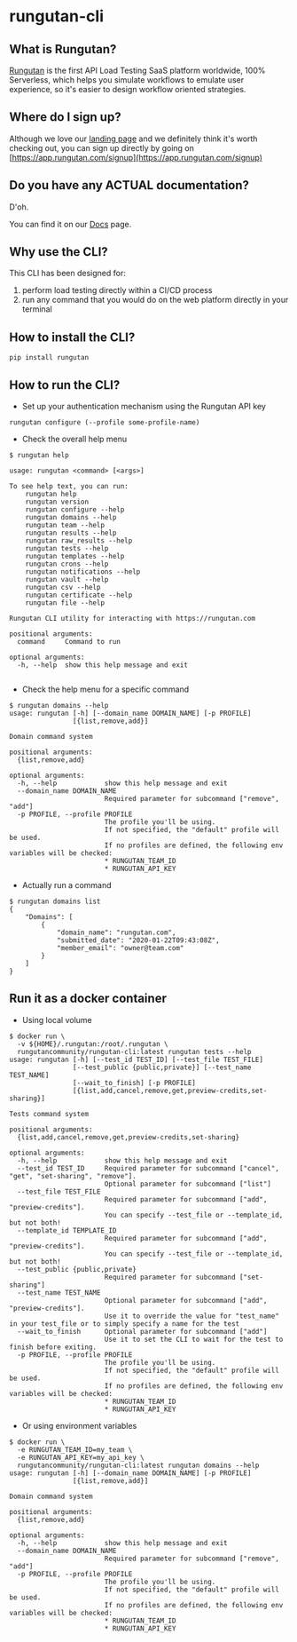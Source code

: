 # rungutan-cli

## What is Rungutan?

[Rungutan](https://rungutan.com) is the first API Load Testing SaaS platform worldwide, 100% Serverless, which  helps you simulate workflows to emulate user experience, so it's easier to design workflow oriented strategies.


## Where do I sign up?

Although we love our [landing page](https://rungutan.com) and we definitely think it's worth checking out, you can sign up directly by going on [https://app.rungutan.com/signup](https://app.rungutan.com/signup)

## Do you have any ACTUAL documentation?

D'oh.

You can find it on our [Docs](https://docs.rungutan.com) page. 


## Why use the CLI?

This CLI has been designed for:
1) perform load testing directly within a CI/CD process
2) run any command that you would do on the web platform directly in your terminal

## How to install the CLI?

```shell script
pip install rungutan
```

## How to run the CLI?

* Set up your authentication mechanism using the Rungutan API key

```shell script
rungutan configure (--profile some-profile-name)
```

* Check the overall help menu

```shell script
$ rungutan help

usage: rungutan <command> [<args>]

To see help text, you can run:
    rungutan help
    rungutan version
    rungutan configure --help
    rungutan domains --help
    rungutan team --help
    rungutan results --help
    rungutan raw_results --help
    rungutan tests --help
    rungutan templates --help
    rungutan crons --help
    rungutan notifications --help
    rungutan vault --help
    rungutan csv --help
    rungutan certificate --help
    rungutan file --help

Rungutan CLI utility for interacting with https://rungutan.com

positional arguments:
  command     Command to run

optional arguments:
  -h, --help  show this help message and exit


```

* Check the help menu for a specific command

```shell script
$ rungutan domains --help
usage: rungutan [-h] [--domain_name DOMAIN_NAME] [-p PROFILE]
                [{list,remove,add}]

Domain command system

positional arguments:
  {list,remove,add}

optional arguments:
  -h, --help            show this help message and exit
  --domain_name DOMAIN_NAME
                        Required parameter for subcommand ["remove", "add"]
  -p PROFILE, --profile PROFILE
                        The profile you'll be using.
                        If not specified, the "default" profile will be used. 
                        If no profiles are defined, the following env variables will be checked:
                        * RUNGUTAN_TEAM_ID
                        * RUNGUTAN_API_KEY
```

* Actually run a command

```shell script
$ rungutan domains list
{
    "Domains": [
        {
            "domain_name": "rungutan.com",
            "submitted_date": "2020-01-22T09:43:08Z",
            "member_email": "owner@team.com"
        }
    ]
}
```

## Run it as a docker container

* Using local volume

```shell script
$ docker run \
  -v ${HOME}/.rungutan:/root/.rungutan \
  rungutancommunity/rungutan-cli:latest rungutan tests --help
usage: rungutan [-h] [--test_id TEST_ID] [--test_file TEST_FILE]
                [--test_public {public,private}] [--test_name TEST_NAME]
                [--wait_to_finish] [-p PROFILE]
                [{list,add,cancel,remove,get,preview-credits,set-sharing}]

Tests command system

positional arguments:
  {list,add,cancel,remove,get,preview-credits,set-sharing}

optional arguments:
  -h, --help            show this help message and exit
  --test_id TEST_ID     Required parameter for subcommand ["cancel", "get", "set-sharing", "remove"].
                        Optional parameter for subcommand ["list"]
  --test_file TEST_FILE
                        Required parameter for subcommand ["add", "preview-credits"]. 
                        You can specify --test_file or --template_id, but not both!
  --template_id TEMPLATE_ID
                        Required parameter for subcommand ["add", "preview-credits"]. 
                        You can specify --test_file or --template_id, but not both!
  --test_public {public,private}
                        Required parameter for subcommand ["set-sharing"]
  --test_name TEST_NAME
                        Optional parameter for subcommand ["add", "preview-credits"].
                        Use it to override the value for "test_name" in your test_file or to simply specify a name for the test
  --wait_to_finish      Optional parameter for subcommand ["add"]
                        Use it to set the CLI to wait for the test to finish before exiting.
  -p PROFILE, --profile PROFILE
                        The profile you'll be using.
                        If not specified, the "default" profile will be used. 
                        If no profiles are defined, the following env variables will be checked:
                        * RUNGUTAN_TEAM_ID
                        * RUNGUTAN_API_KEY
```

* Or using environment variables

```shell script
$ docker run \
  -e RUNGUTAN_TEAM_ID=my_team \
  -e RUNGUTAN_API_KEY=my_api_key \
  rungutancommunity/rungutan-cli:latest rungutan domains --help
usage: rungutan [-h] [--domain_name DOMAIN_NAME] [-p PROFILE]
                [{list,remove,add}]

Domain command system

positional arguments:
  {list,remove,add}

optional arguments:
  -h, --help            show this help message and exit
  --domain_name DOMAIN_NAME
                        Required parameter for subcommand ["remove", "add"]
  -p PROFILE, --profile PROFILE
                        The profile you'll be using.
                        If not specified, the "default" profile will be used. 
                        If no profiles are defined, the following env variables will be checked:
                        * RUNGUTAN_TEAM_ID
                        * RUNGUTAN_API_KEY

```
